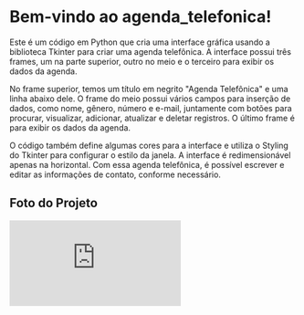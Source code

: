 # Bem-vindo ao agenda_telefonica!
Este é um código em Python que cria uma interface gráfica usando a biblioteca Tkinter para criar uma agenda telefônica. A interface possui três frames, um na parte superior, outro no meio e o terceiro para exibir os dados da agenda.

No frame superior, temos um título em negrito "Agenda Telefônica" e uma linha abaixo dele. O frame do meio possui vários campos para inserção de dados, como nome, gênero, número e e-mail, juntamente com botões para procurar, visualizar, adicionar, atualizar e deletar registros. O último frame é para exibir os dados da agenda.

O código também define algumas cores para a interface e utiliza o Styling do Tkinter para configurar o estilo da janela. A interface é redimensionável apenas na horizontal. Com essa agenda telefônica, é possível escrever e editar as informações de contato, conforme necessário.
## Foto do Projeto
![Imagem da Agenda](https://fv5-2.failiem.lv/thumb_show.php?i=tfd8zhhf9&view)
